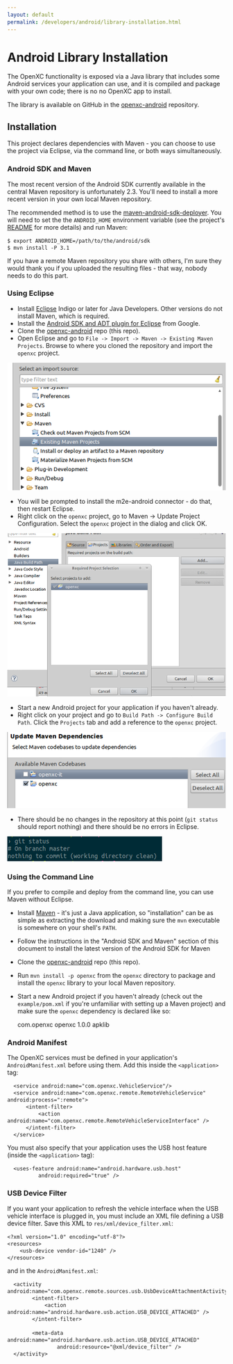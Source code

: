 ```yaml
---
layout: default
permalink: /developers/android/library-installation.html
---
```


Android Library Installation
=============

The OpenXC functionality is exposed via a Java library that includes some
Android services your application can use, and it is compiled and package with
your own code; there is no no OpenXC app to install.

The library is available on GitHub in the [openxc-android][] repository.

[openxc-android]: https://github.com/openxc/openxc-android

## Installation

This project declares dependencies with Maven - you can choose to use the
project via Eclipse, via the command line, or both ways simultaneously.

### Android SDK and Maven

The most recent version of the Android SDK currently available in the central
Maven repository is unfortunately 2.3. You'll need to install a more recent
version in your own local Maven repository.

The recommended method is to use the
[maven-android-sdk-deployer](https://github.com/mosabua/maven-android-sdk-deployer).
You will need to set the the `ANDROID_HOME` environment variable (see the
project's
[README](https://github.com/mosabua/maven-android-sdk-deployer/blob/master/README.markdown)
for more details) and run Maven:


    $ export ANDROID_HOME=/path/to/the/android/sdk
    $ mvn install -P 3.1

If you have a remote Maven repository you share with others, I'm sure they would
thank you if you uploaded the resulting files - that way, nobody needs to do
this part.

### Using Eclipse

* Install [Eclipse](http://www.eclipse.org/downloads/) Indigo or later for Java
  Developers. Other versions do not install Maven, which is required.
* Install the [Android SDK and ADT plugin for Eclipse](http://developer.android.com/sdk/installing.html)
  from Google.
* Clone the [openxc-android][] repo (this repo).
* Open Eclipse and go to `File -> Import -> Maven -> Existing Maven Projects`.
  Browse to where you cloned the repository and import the `openxc` project.

![Importing a Maven Project in Eclipse](/images/screenshots/eclipse-import-maven.png)

* You will be prompted to install the m2e-android connector - do that, then
  restart Eclipse.
* Right click on the `openxc` project, go to Maven -> Update Project
  Configuration. Select the `openxc` project in the dialog and click OK.

![Changing the Build Path](/images/screenshots/eclipse-build-path.png)

* Start a new Android project for your application if you haven't already.
* Right click on your project and go to `Build Path -> Configure Build Path`.
    Click the `Projects` tab and add a reference to the `openxc` project.

![Updating the Maven project config](/images/screenshots/eclipse-update-maven.png)

* There should be no changes in the repository at this point (`git status`
  should report nothing) and there should be no errors in Eclipse.

![Clean working directory](/images/screenshots/git-status.png)

### Using the Command Line

If you prefer to compile and deploy from the command line, you can use Maven
without Eclipse.

* Install [Maven](http://maven.apache.org/) - it's just a Java application, so
  "installation" can be as simple as extracting the download and making sure the
  `mvn` executable is somewhere on your shell's `PATH`.
* Follow the instructions in the "Android SDK and Maven" section of this
  document to install the latest version of the Android SDK for Maven
* Clone the [openxc-android][] repo (this repo).
* Run `mvn install -p openxc` from the `openxc` directory to package and install
  the `openxc` library to your local Maven repository.
* Start a new Android project if you haven't already (check out the
  `example/pom.xml` if you're unfamiliar with setting up a Maven project) and
  make sure the `openxc` dependency is declared like so:

    <dependencies>
        <dependency>
            <groupId>com.openxc</groupId>
            <artifactId>openxc</artifactId>
            <version>1.0.0</version>
            <type>apklib</type>
        </dependency>
    </dependencies>

[openxc-android]: https://github.com/openxc/openxc-android

### Android Manifest

The OpenXC services must be defined in your application's `AndroidManifest.xml`
before using them. Add this inside the `<application>` tag:

      <service android:name="com.openxc.VehicleService"/>
      <service android:name="com.openxc.remote.RemoteVehicleService" android:process=":remote">
          <intent-filter>
              <action android:name="com.openxc.remote.RemoteVehicleServiceInterface" />
          </intent-filter>
      </service>

You must also specify that your application uses the USB host feature (inside
the `<application>` tag):

      <uses-feature android:name="android.hardware.usb.host"
              android:required="true" />

### USB Device Filter

If you want your application to refresh the vehicle interface when the USB
vehicle interface is plugged in, you must include an XML file defining a USB
device filter. Save this XML to `res/xml/device_filter.xml`:

    <?xml version="1.0" encoding="utf-8"?>
    <resources>
        <usb-device vendor-id="1240" />
    </resources>

and in the `AndroidManifest.xml`:

      <activity android:name="com.openxc.remote.sources.usb.UsbDeviceAttachmentActivity">
            <intent-filter>
                <action android:name="android.hardware.usb.action.USB_DEVICE_ATTACHED" />
            </intent-filter>

            <meta-data android:name="android.hardware.usb.action.USB_DEVICE_ATTACHED"
                    android:resource="@xml/device_filter" />
      </activity>

